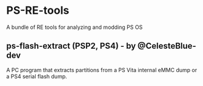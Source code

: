 # PS-RE-tools
A bundle of RE tools for analyzing and modding PS OS



ps-flash-extract (PSP2, PS4) - by @CelesteBlue-dev
---
A PC program that extracts partitions from a PS Vita internal eMMC dump or a PS4 serial flash dump.
